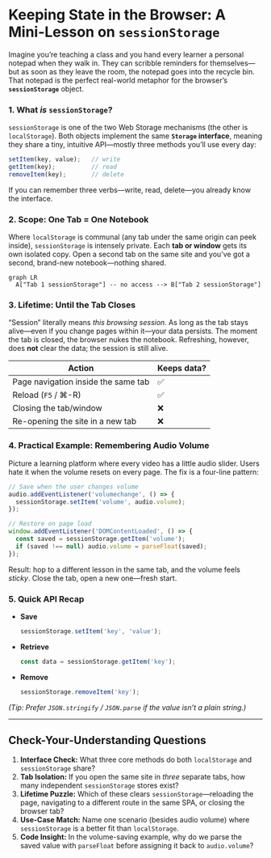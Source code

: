 # Keeping State in the Browser: A Mini-Lesson on `sessionStorage`




Imagine you’re teaching a class and you hand every learner a personal notepad when they walk in. They can scribble reminders for themselves—but as soon as they leave the room, the notepad goes into the recycle bin. That notepad is the perfect real-world metaphor for the browser’s **`sessionStorage`** object.

### 1. What *is* `sessionStorage`?

`sessionStorage` is one of the two Web Storage mechanisms (the other is `localStorage`). Both objects implement the same **`Storage` interface**, meaning they share a tiny, intuitive API—mostly three methods you’ll use every day:

```js
setItem(key, value);   // write
getItem(key);          // read
removeItem(key);       // delete
```

If you can remember three verbs—write, read, delete—you already know the interface.

### 2. Scope: One Tab = One Notebook

Where `localStorage` is communal (any tab under the same origin can peek inside), `sessionStorage` is intensely private. Each **tab or window** gets its own isolated copy. Open a second tab on the same site and you’ve got a second, brand-new notebook—nothing shared.

```mermaid
graph LR
  A["Tab 1 sessionStorage"] -- no access --> B["Tab 2 sessionStorage"]
```

### 3. Lifetime: Until the Tab Closes

“Session” literally means *this browsing session*. As long as the tab stays alive—even if you change pages within it—your data persists. The moment the tab is closed, the browser nukes the notebook. Refreshing, however, does **not** clear the data; the session is still alive.

| Action                              | Keeps data? |
| ----------------------------------- | ----------- |
| Page navigation inside the same tab | ✅           |
| Reload (`F5` / ⌘-R)                 | ✅           |
| Closing the tab/window              | ❌           |
| Re-opening the site in a new tab    | ❌           |

### 4. Practical Example: Remembering Audio Volume

Picture a learning platform where every video has a little audio slider. Users hate it when the volume resets on every page. The fix is a four-line pattern:

```js
// Save when the user changes volume
audio.addEventListener('volumechange', () => {
  sessionStorage.setItem('volume', audio.volume);
});

// Restore on page load
window.addEventListener('DOMContentLoaded', () => {
  const saved = sessionStorage.getItem('volume');
  if (saved !== null) audio.volume = parseFloat(saved);
});
```

Result: hop to a different lesson in the same tab, and the volume feels *sticky*. Close the tab, open a new one—fresh start.

### 5. Quick API Recap

* **Save**

  ```js
  sessionStorage.setItem('key', 'value');
  ```

* **Retrieve**

  ```js
  const data = sessionStorage.getItem('key');
  ```

* **Remove**

  ```js
  sessionStorage.removeItem('key');
  ```

*(Tip: Prefer `JSON.stringify` / `JSON.parse` if the value isn’t a plain string.)*

---

## Check-Your-Understanding Questions

1. **Interface Check:** What three core methods do both `localStorage` and `sessionStorage` share?
2. **Tab Isolation:** If you open the same site in *three* separate tabs, how many independent `sessionStorage` stores exist?
3. **Lifetime Puzzle:** Which of these clears `sessionStorage`—reloading the page, navigating to a different route in the same SPA, or closing the browser tab?
4. **Use-Case Match:** Name one scenario (besides audio volume) where `sessionStorage` is a better fit than `localStorage`.
5. **Code Insight:** In the volume-saving example, why do we parse the saved value with `parseFloat` before assigning it back to `audio.volume`?